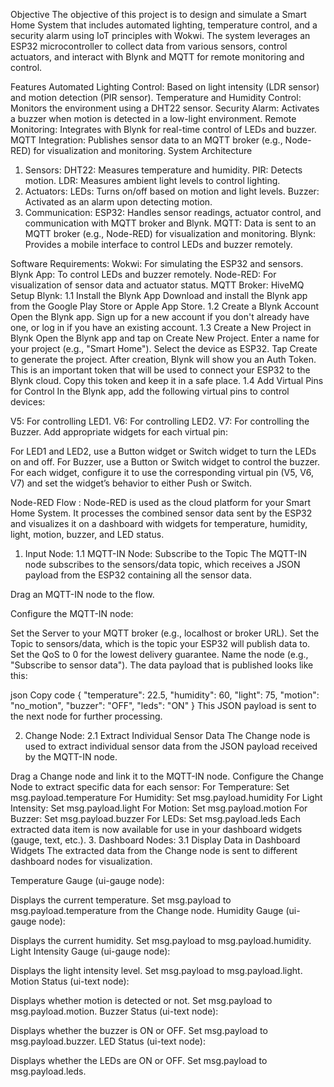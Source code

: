 Objective
The objective of this project is to design and simulate a Smart Home System that includes automated lighting, temperature control, and a security alarm using IoT principles with Wokwi. The system leverages an ESP32 microcontroller to collect data from various sensors, control actuators, and interact with Blynk and MQTT for remote monitoring and control.

Features
Automated Lighting Control: Based on light intensity (LDR sensor) and motion detection (PIR sensor).
Temperature and Humidity Control: Monitors the environment using a DHT22 sensor.
Security Alarm: Activates a buzzer when motion is detected in a low-light environment.
Remote Monitoring: Integrates with Blynk for real-time control of LEDs and buzzer.
MQTT Integration: Publishes sensor data to an MQTT broker (e.g., Node-RED) for visualization and monitoring.
System Architecture
1. Sensors:
DHT22: Measures temperature and humidity.
PIR: Detects motion.
LDR: Measures ambient light levels to control lighting.
2. Actuators:
LEDs: Turns on/off based on motion and light levels.
Buzzer: Activated as an alarm upon detecting motion.
3. Communication:
ESP32: Handles sensor readings, actuator control, and communication with MQTT broker and Blynk.
MQTT: Data is sent to an MQTT broker (e.g., Node-RED) for visualization and monitoring.
Blynk: Provides a mobile interface to control LEDs and buzzer remotely.

Software Requirements:
Wokwi: For simulating the ESP32 and sensors.
Blynk App: To control LEDs and buzzer remotely.
Node-RED: For visualization of sensor data and actuator status.
MQTT Broker:  HiveMQ 
 Setup Blynk:
1.1 Install the Blynk App
Download and install the Blynk app from the Google Play Store or Apple App Store.
1.2 Create a Blynk Account
Open the Blynk app.
Sign up for a new account if you don't already have one, or log in if you have an existing account.
1.3 Create a New Project in Blynk
Open the Blynk app and tap on Create New Project.
Enter a name for your project (e.g., "Smart Home").
Select the device as ESP32.
Tap Create to generate the project.
After creation, Blynk will show you an Auth Token. This is an important token that will be used to connect your ESP32 to the Blynk cloud. Copy this token and keep it in a safe place.
1.4 Add Virtual Pins for Control
In the Blynk app, add the following virtual pins to control devices:

V5: For controlling LED1.
V6: For controlling LED2.
V7: For controlling the Buzzer.
Add appropriate widgets for each virtual pin:

For LED1 and LED2, use a Button widget or Switch widget to turn the LEDs on and off.
For Buzzer, use a Button or Switch widget to control the buzzer.
For each widget, configure it to use the corresponding virtual pin (V5, V6, V7) and set the widget’s behavior to either Push or Switch.

Node-RED Flow :
Node-RED is used as the cloud platform for your Smart Home System. It processes the combined sensor data sent by the ESP32 and visualizes it on a dashboard with widgets for temperature, humidity, light, motion, buzzer, and LED status.

1. Input Node:
1.1 MQTT-IN Node: Subscribe to the Topic
The MQTT-IN node subscribes to the sensors/data topic, which receives a JSON payload from the ESP32 containing all the sensor data.

Drag an MQTT-IN node to the flow.

Configure the MQTT-IN node:

Set the Server to your MQTT broker (e.g., localhost or broker URL).
Set the Topic to sensors/data, which is the topic your ESP32 will publish data to.
Set the QoS to 0 for the lowest delivery guarantee.
Name the node (e.g., "Subscribe to sensor data").
The data payload that is published looks like this:

json
Copy code
{
  "temperature": 22.5,
  "humidity": 60,
  "light": 75,
  "motion": "no_motion",
  "buzzer": "OFF",
  "leds": "ON"
}
This JSON payload is sent to the next node for further processing.

2. Change Node:
2.1 Extract Individual Sensor Data
The Change node is used to extract individual sensor data from the JSON payload received by the MQTT-IN node.

Drag a Change node and link it to the MQTT-IN node.
Configure the Change Node to extract specific data for each sensor:
For Temperature: Set msg.payload.temperature
For Humidity: Set msg.payload.humidity
For Light Intensity: Set msg.payload.light
For Motion: Set msg.payload.motion
For Buzzer: Set msg.payload.buzzer
For LEDs: Set msg.payload.leds
Each extracted data item is now available for use in your dashboard widgets (gauge, text, etc.).
3. Dashboard Nodes:
3.1 Display Data in Dashboard Widgets
The extracted data from the Change node is sent to different dashboard nodes for visualization.

Temperature Gauge (ui-gauge node):

Displays the current temperature.
Set msg.payload to msg.payload.temperature from the Change node.
Humidity Gauge (ui-gauge node):

Displays the current humidity.
Set msg.payload to msg.payload.humidity.
Light Intensity Gauge (ui-gauge node):

Displays the light intensity level.
Set msg.payload to msg.payload.light.
Motion Status (ui-text node):

Displays whether motion is detected or not.
Set msg.payload to msg.payload.motion.
Buzzer Status (ui-text node):

Displays whether the buzzer is ON or OFF.
Set msg.payload to msg.payload.buzzer.
LED Status (ui-text node):

Displays whether the LEDs are ON or OFF.
Set msg.payload to msg.payload.leds.



